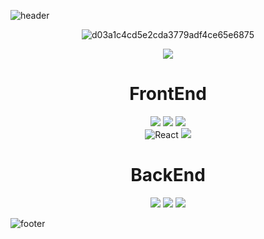 ![header](https://capsule-render.vercel.app/api?&color=auto)

<div align="center">
  
![d03a1c4cd5e2cda3779adf4ce65e6875](https://user-images.githubusercontent.com/59958929/135983874-c79f3f6a-7b4c-4ba0-97c8-4ab3a40eba08.gif)</br>
  
  <a href="https://hits.seeyoufarm.com"><img src="https://hits.seeyoufarm.com/api/count/incr/badge.svg?url=https%3A%2F%2Fgithub.com%2FLee-ye-ji&count_bg=%23EB95AB&title_bg=%23967CA6&icon=&icon_color=%23E7E7E7&title=%E2%99%AA%E2%99%AB*%E2%80%A2%E2%99%AA&edge_flat=false"/></a>
  
<div>
  <h1>FrontEnd</h1>
  <img src="https://img.shields.io/badge/html-E34F26?style=for-the-badge&logo=html5&logoColor=white">
  <img src="https://img.shields.io/badge/css-1572B6?style=for-the-badge&logo=css3&logoColor=white">
  <img src="https://img.shields.io/badge/javascript-FFD500?style=for-the-badge&logo=javascript&logoColor=000">
    </br>
  <img alt="React" src ="https://img.shields.io/badge/React-000.svg?&style=for-the-badge&logo=React&logoColor=rgb(97, 218, 251)"/>
  <img src="https://img.shields.io/badge/vue.js-2E7D32?style=for-the-badge&logo=vue.js&logoColor=4FC08D">
</div>

<div>
  <h1>BackEnd</h1>
  <img src="https://img.shields.io/badge/JAVA-23395D?style=for-the-badge&logo=java&logoColor=white"> 
  <img src="https://img.shields.io/badge/Spring-6DB33F?style=for-the-badge&logo=Spring&logoColor=white">
  <img src="https://img.shields.io/badge/Node.js-4D4D4D?style=for-the-badge&logo=Node.js&logoColor=6DB33F">
</div>
  
  
</div>



![footer](https://capsule-render.vercel.app/api?section=footer&color=auto)

<!--  ## ⚡ PROJECT ⚡ 
 **` ☕ LaHol 프로젝트`**</br>
 커피 통합 E-commerce 웹 사이트</br>
 [![Readme Card](https://github-readme-stats.vercel.app/api/pin/?username=Lee-ye-ji&repo=LaHolProject&theme=graywhite)](https://github.com/Lee-ye-ji/LaHolProject)
 ![image](https://user-images.githubusercontent.com/59958929/131296292-603fdae0-f2df-4fbe-a64c-1df7a472b4d2.png)


 **` 👸 Princess-selector-Refactoring `**</br>
 디즈니 프린세스 선택 화면 예제!</br>
  [![Readme Card](https://github-readme-stats.vercel.app/api/pin/?username=Lee-ye-ji&repo=Princess-selector-Refactoring&theme=buefy)](https://github.com/Lee-ye-ji/Princess-selector-Refactoring)![image](https://user-images.githubusercontent.com/59958929/131297571-4645d352-6456-4f7d-9eed-31986bd525e1.png)</br>
[Disney Princess <br> ![princess](https://user-images.githubusercontent.com/59958929/122672970-4e972900-d209-11eb-8cee-10a48c82a6eb.jpg)](https://lee-ye-ji.github.io/Princess-selector/) -->



  <!--   <h1> Hi!🖐🏻 I'm Yeji🖤 </h1> -->
  
<!-- ![35757492_60x60](https://user-images.githubusercontent.com/59958929/135983864-70c22dee-364f-43e7-9b05-57f5a3313751.gif) -->
<!--
**Lee-ye-ji/Lee-ye-ji** is a ✨ _special_ ✨ repository because its `README.md` (this file) appears on your GitHub profile.

Here are some ideas to get you started:

- 🔭 I’m currently working on ...
- 🌱 I’m currently learning ...
- 👯 I’m looking to collaborate on ...
- 🤔 I’m looking for help with ...
- 💬 Ask me about ...
- 📫 How to reach me: ...
- 😄 Pronouns: ...
- ⚡ Fun fact: ...
-->



